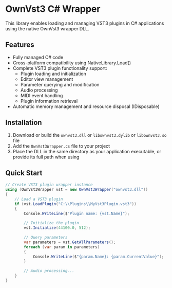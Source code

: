 # OwnVst3 C# Wrapper

This library enables loading and managing VST3 plugins in C# applications using the native OwnVst3 wrapper DLL.

## Features

- Fully managed C# code
- Cross-platform compatibility using NativeLibrary.Load()
- Complete VST3 plugin functionality support:
  - Plugin loading and initialization
  - Editor view management
  - Parameter querying and modification
  - Audio processing
  - MIDI event handling
  - Plugin information retrieval
- Automatic memory management and resource disposal (IDisposable)

## Installation

1. Download or build the `ownvst3.dll` or `libownvst3.dylib` or `libownvst3.so` file
2. Add the `OwnVst3Wrapper.cs` file to your project
3. Place the DLL in the same directory as your application executable, or provide its full path when using

## Quick Start

```csharp
// Create VST3 plugin wrapper instance
using (OwnVst3Wrapper vst = new OwnVst3Wrapper("ownvst3.dll"))
{
    // Load a VST3 plugin 
    if (vst.LoadPlugin("C:\\Plugins\\MyVst3Plugin.vst3"))
    {
        Console.WriteLine($"Plugin name: {vst.Name}");
        
        // Initialize the plugin
        vst.Initialize(44100.0, 512);
        
        // Query parameters
        var parameters = vst.GetAllParameters();
        foreach (var param in parameters)
        {
            Console.WriteLine($"{param.Name}: {param.CurrentValue}");
        }
        
        // Audio processing...
    }
}
```